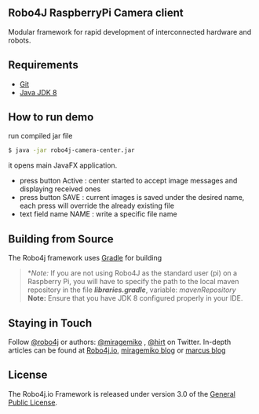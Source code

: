 ## Robo4J RaspberryPi Camera client 
Modular framework for rapid development of interconnected hardware and robots.

## Requirements
* [Git][] 
* [Java JDK 8][]

## How to run demo
run compiled jar file 
```bash
$ java -jar robo4j-camera-center.jar
```
it opens main JavaFX application. 
* press button Active : center started to accept image messages and displaying received ones
* press button SAVE : current images is saved under the desired name, each press will override the already existing file
* text field name NAME : write a specific file name 

## Building from Source
The Robo4j framework uses [Gradle][] for building
> **Note:* If you are not using Robo4J as the standard user (pi) on a Raspberry Pi, you will have to specify the path to the local maven repository in the file _**libraries.gradle**_, variable: _mavenRepository_
> **Note:** Ensure that you have JDK 8 configured properly in your IDE.

## Staying in Touch
Follow [@robo4j][] or authors: [@miragemiko][] , [@hirt][]
on Twitter. In-depth articles can be found at [Robo4j.io][], [miragemiko blog][] or [marcus blog][]

## License
The Robo4j.io Framework is released under version 3.0 of the [General Public License][].

[Robo4j.io]: http://www.robo4j.io
[miragemiko blog]: http://www.miroslavkopecky.com
[marcus blog]: http://hirt.se/blog/
[General Public License]: http://www.gnu.org/licenses/gpl-3.0-standalone.html0
[@robo4j]: https://twitter.com/robo4j
[@miragemiko]: https://twitter.com/miragemiko
[@hirt]: https://twitter.com/hirt
[Gradle]: http://gradle.org
[Java JDK 8]: http://www.oracle.com/technetwork/java/javase/downloads
[Git]: http://help.github.com/set-up-git-redirect
[Robo4j documentation]: http://www.robo4j.io/p/documentation.html
